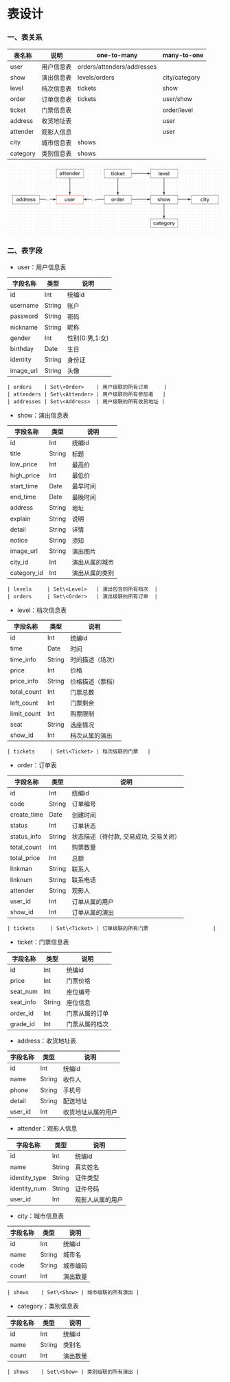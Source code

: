 # 表设计



### 一、表关系

| 表名称   | 说明       | one-to-many                | many-to-one   |
| -------- | ---------- | -------------------------- | ------------- |
| user     | 用户信息表 | orders/attenders/addresses |               |
| show     | 演出信息表 | levels/orders              | city/category |
| level    | 档次信息表 | tickets                    | show          |
| order    | 订单信息表 | tickets                    | user/show     |
| ticket   | 门票信息表 |                            | order/level   |
| address  | 收货地址表 |                            | user          |
| attender | 观影人信息 |                            | user          |
| city     | 城市信息表 | shows                      |               |
| category | 类别信息表 | shows                      |               |

![](./pic/zwh20210421.png)



### 二、表字段

* user：用户信息表

| 字段名称  | 类型   | 说明            |
| --------- | ------ | --------------- |
| id        | Int    | 统编id          |
| username  | String | 账户            |
| password  | String | 密码            |
| nickname  | String | 昵称            |
| gender    | Int    | 性别(0:男,1:女) |
| birthday  | Date   | 生日            |
| identity  | String | 身份证          |
| image_url | String | 头像            |

```
| orders    | Set\<Order>    | 用户级联的所有订单     |
| attenders | Set\<Attender> | 用户级联的所有参加者   |
| addresses | Set\<Address>  | 用户级联的所有收货地址 |
```

* show：演出信息表

| 字段名称    | 类型   | 说明           |
| ----------- | ------ | -------------- |
| id          | Int    | 统编id         |
| title       | String | 标题           |
| low_price   | Int    | 最高价         |
| high_price  | Int    | 最低价         |
| start_time  | Date   | 最早时间       |
| end_time    | Date   | 最晚时间       |
| address     | String | 地址           |
| explain     | String | 说明           |
| detail      | String | 详情           |
| notice      | String | 须知           |
| image_url   | String | 演出图片       |
| city_id     | Int    | 演出从属的城市 |
| category_id | Int    | 演出从属的类别 |

```
| levels     | Set\<Level>   | 演出包含的所有档次  |
| orders     | Set\<Order>   | 演出级联的所有订单  |
```

* level：档次信息表

| 字段名称    | 类型   | 说明             |
| ----------- | ------ | ---------------- |
| id          | Int    | 统编id           |
| time        | Date   | 时间             |
| time_info   | String | 时间描述（场次） |
| price       | Int    | 价格             |
| price_info  | String | 价格描述（票档） |
| total_count | Int    | 门票总数         |
| left_count  | Int    | 门票剩余         |
| limit_count | Int    | 购票限制         |
| seat        | String | 选座情况         |
| show_id     | Int    | 档次从属的演出   |

```
| tickets     | Set\<Ticket> | 档次级联的门票   |
```

* order：订单表

| 字段名称    | 类型   | 说明                                   |
| ----------- | ------ | -------------------------------------- |
| id          | Int    | 统编id                                 |
| code        | String | 订单编号                               |
| create_time | Date   | 创建时间                               |
| status      | Int    | 订单状态                               |
| status_info | String | 状态描述（待付款, 交易成功, 交易关闭） |
| total_count | Int    | 购票数量                               |
| total_price | Int    | 总额                                   |
| linkman     | String | 联系人                                 |
| linknum     | String | 联系电话                               |
| attender    | String | 观影人                                 |
| user_id     | Int    | 订单从属的用户                         |
| show_id     | Int    | 订单从属的演出                         |

```
| tickets     | Set\<Ticket> | 订单级联的所有门票                     |
```

* ticket：门票信息表

| 字段名称  | 类型   | 说明           |
| --------- | ------ | -------------- |
| id        | Int    | 统编id         |
| price     | Int    | 门票价格       |
| seat_num  | Int    | 座位编号       |
| seat_info | String | 座位信息       |
| order_id  | Int    | 门票从属的订单 |
| grade_id  | Int    | 门票从属的档次 |

* address：收货地址表

| 字段名称 | 类型   | 说明               |
| -------- | ------ | ------------------ |
| id       | Int    | 统编id             |
| name     | String | 收件人             |
| phone    | String | 手机号             |
| detail   | String | 配送地址           |
| user_id  | Int    | 收货地址从属的用户 |

* attender：观影人信息

| 字段名称      | 类型   | 说明             |
| ------------- | ------ | ---------------- |
| id            | Int    | 统编id           |
| name          | String | 真实姓名         |
| identity_type | String | 证件类型         |
| identity_num  | String | 证件号码         |
| user_id       | Int    | 观影人从属的用户 |

* city：城市信息表

| 字段名称 | 类型   | 说明     |
| -------- | ------ | -------- |
| id       | Int    | 统编id   |
| name     | String | 城市名   |
| code     | String | 城市编码 |
| count    | Int    | 演出数量 |

```
| shows    | Set\<Show> | 城市级联的所有演出 |
```

* category：类别信息表

| 字段名称 | 类型   | 说明     |
| -------- | ------ | -------- |
| id       | Int    | 统编id   |
| name     | String | 类别名   |
| count    | Int    | 演出数量 |

```
| shows    | Set\<Show> | 类别级联的所有演出 |
```


